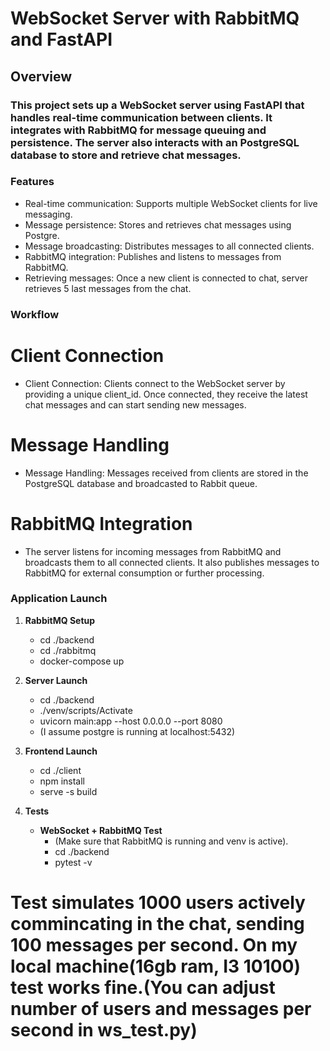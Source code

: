 # WebSocket Server with RabbitMQ and FastAPI

## Overview

### This project sets up a WebSocket server using FastAPI that handles real-time communication between clients. It integrates with RabbitMQ for message queuing and persistence. The server also interacts with an PostgreSQL database to store and retrieve chat messages.

### Features
- Real-time communication: Supports multiple WebSocket clients for live messaging.
- Message persistence: Stores and retrieves chat messages using Postgre.
- Message broadcasting: Distributes messages to all connected clients.
- RabbitMQ integration: Publishes and listens to messages from RabbitMQ.
- Retrieving messages: Once a new client is connected to chat, server retrieves 5 last messages from the chat.

### Workflow

# Client Connection

- Client Connection: Clients connect to the WebSocket server by providing a unique client_id. Once connected, they receive the latest chat messages and can start sending new messages.

# Message Handling

- Message Handling: Messages received from clients are stored in the PostgreSQL database and broadcasted to Rabbit queue.

# RabbitMQ Integration
- The server listens for incoming messages from RabbitMQ and broadcasts them to all connected clients. It also publishes       messages to RabbitMQ for external consumption or further processing.

### Application Launch
1. **RabbitMQ Setup**
   - cd ./backend
   - cd ./rabbitmq
   - docker-compose up

2. **Server Launch**
   - cd ./backend
   - ./venv/scripts/Activate
   - uvicorn main:app --host 0.0.0.0 --port 8080
   - (I assume postgre is running at localhost:5432)

3. **Frontend Launch**
   - cd ./client
   - npm install
   - serve -s build

4. **Tests**
   - **WebSocket + RabbitMQ Test**
     - (Make sure that RabbitMQ is running and venv is active).
     - cd ./backend
     - pytest -v
# Test simulates 1000 users actively commincating in the chat, sending 100 messages per second. On my local machine(16gb ram, I3 10100) test works fine.(You can adjust number of users and messages per second in ws_test.py)
